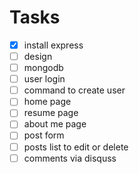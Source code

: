 
# Tasks

- [x] install express
- [ ] design
- [ ] mongodb
- [ ] user login
- [ ] command to create user
- [ ] home page
- [ ] resume page
- [ ] about me page
- [ ] post form
- [ ] posts list to edit or delete
- [ ] comments via disquss
